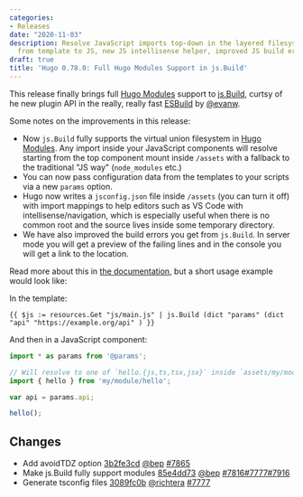```yaml
---
categories:
- Releases
date: "2020-11-03"
description: Resolve JavaScript imports top-down in the layered filesystem, pass parameters
  from template to JS, new JS intellisense helper, improved JS build errors.
draft: true
title: 'Hugo 0.78.0: Full Hugo Modules Support in js.Build'
---
```


This release finally brings full [Hugo Modules](https://gohugo.io/hugo-modules/) support to [js.Build](https://gohugo.io/hugo-pipes/js/), curtsy of he new plugin API in the really, really fast [ESBuild](https://github.com/evanw/esbuild) by [@evanw](https://github.com/evanw).

Some notes on the improvements in this release:

* Now `js.Build` fully supports the virtual union filesystem in [Hugo Modules](https://gohugo.io/hugo-modules/). Any import inside your JavaScript components will resolve starting from the top component mount inside `/assets` with a fallback to the traditional "JS way" (`node_modules` etc.)
* You can now pass configuration data from the templates to your scripts via a new `params` option.
* Hugo now writes a `jsconfig.json` file inside `/assets` (you can turn it off) with import mappings to help editors such as VS Code with intellisense/navigation, which is especially useful when there is no common root and the source lives inside some temporary directory.
* We have also improved the build errors you get from `js.Build`. In server mode you will get a preview of the failing lines and in the console you will get a link to the location.

Read more about this in [the documentation](https://gohugo.io/hugo-pipes/js/), but a short usage example would look like:

In the template:

```go-html-template
{{ $js := resources.Get "js/main.js" | js.Build (dict "params" (dict "api" "https://example.org/api" ) }}
```

And then in a JavaScript component:

```js
import * as params from '@params';

// Will resolve to one of `hello.{js,ts,tsx,jsx}` inside `assets/my/module`.
import { hello } from 'my/module/hello';

var api = params.api;

hello();

```

## Changes

* Add avoidTDZ option [3b2fe3cd](https://github.com/gohugoio/hugo/commit/3b2fe3cd33b74166c3debec9826826f2b5a54fd9) [@bep](https://github.com/bep) [#7865](https://github.com/gohugoio/hugo/issues/7865)
* Make js.Build fully support modules [85e4dd73](https://github.com/gohugoio/hugo/commit/85e4dd7370eae97ae367e596aa6a10ba42fd4b7c) [@bep](https://github.com/bep) [#7816](https://github.com/gohugoio/hugo/issues/7816)[#7777](https://github.com/gohugoio/hugo/issues/7777)[#7916](https://github.com/gohugoio/hugo/issues/7916)
* Generate tsconfig files [3089fc0b](https://github.com/gohugoio/hugo/commit/3089fc0ba171be14670b19439bc2eab6b077b6c3) [@richtera](https://github.com/richtera) [#7777](https://github.com/gohugoio/hugo/issues/7777)






